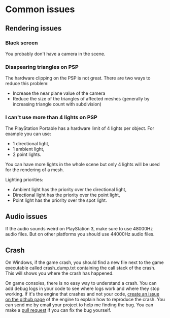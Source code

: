 # Common issues

## Rendering issues

### Black screen

You probably don't have a camera in the scene.

### Disapearing triangles on PSP

The hardware clipping on the PSP is not great. There are two ways to reduce this problem:
- Increase the near plane value of the camera
- Reduce the size of the triangles of affected meshes (generally by increasing triangle count with subdivision)

### I can't use more than 4 lights on PSP

The PlayStation Portable has a hardware limit of 4 lights per object. 
For example you can use:
- 1 directional light,
- 1 ambient light,
- 2 point lights.

You can have more lights in the whole scene but only 4 lights will be used for the rendering of a mesh.

Lighting priorities:
- Ambient light has the priority over the directional light,
- Directional light has the priority over the point light,
- Point light has the priority over the spot light.

## Audio issues

If the audio sounds weird on PlayStation 3, make sure to use 48000Hz audio files. But on other platforms you should use 44000Hz audio files.

## Crash

On Windows, if the game crash, you should find a new file next to the game executable called crash_dump.txt containing the call stack of the crash. This will shows you where the crash has happened.

On game consoles, there is no easy way to understand a crash. You can add debug logs in your code to see where logs work and where they stop working. If it's the engine that crashes and not your code, [create an issue on the github page](https://github.com/Fewnity/Xenity-Engine/issues) of the engine to explain how to reproduce the crash. You can send me by email your project to help me finding the bug. You can make a [pull request](https://github.com/Fewnity/Xenity-Engine/pulls) if you can fix the bug yourself.